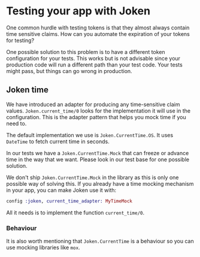 # Testing your app with Joken

One common hurdle with testing tokens is that they almost always contain time sensitive claims. How can you automate the expiration of your tokens for testing?

One possible solution to this problem is to have a different token configuration for your tests. This works but is not advisable since your production code will run a different path than your test code. Your tests might pass, but things can go wrong in production.

## Joken time

We have introduced an adapter for producing any time-sensitive claim values. `Joken.current_time/0` looks for the implementation it will use in the configuration. This is the adapter pattern that helps you mock time if you need to.

The default implementation we use is `Joken.CurrentTime.OS`. It uses `DateTime` to fetch current time in seconds.

In our tests we have a `Joken.CurrentTime.Mock` that can freeze or advance time in the way that we want. Please look in our test base for one possible solution.

We don't ship `Joken.CurrentTime.Mock` in the library as this is only one possible way of solving this. If you already have a time mocking mechanism in your app, you can make Joken use it with:

```elixir
config :joken, current_time_adapter: MyTimeMock
```

All it needs is to implement the function `current_time/0`.

### Behaviour

It is also worth mentioning that `Joken.CurrentTime` is a behaviour so you can use mocking libraries like `mox`.
